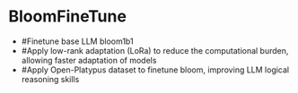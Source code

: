 # BloomFineTune
- #Finetune base LLM bloom1b1
- #Apply low-rank adaptation (LoRa) to reduce the computational burden, allowing faster adaptation of models
- #Apply Open-Platypus dataset to finetune bloom, improving LLM logical reasoning skills
